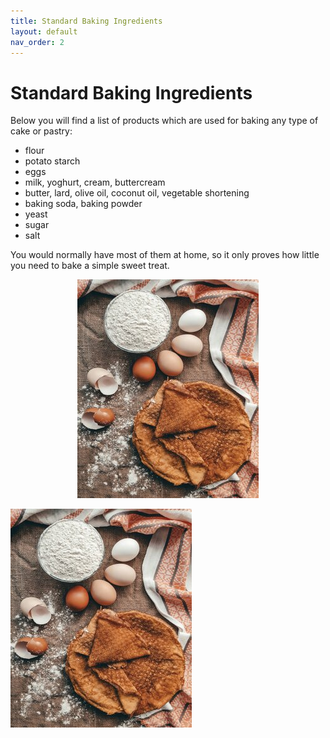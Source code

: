 ```yaml
---
title: Standard Baking Ingredients
layout: default
nav_order: 2
---
```



<h1>Standard Baking Ingredients</h1>

Below you will find a list of products which are used for baking any type of cake or pastry:

-	flour
-	potato starch
-	eggs 
-	milk, yoghurt, cream, buttercream
-	butter, lard, olive oil, coconut oil, vegetable shortening
-	baking soda, baking powder
-	yeast 
-	sugar
-	salt 

You would normally have most of them at home, so it only proves how little you need to bake a simple sweet treat.

<p style="text-align: center"><img src="bigger_size_baking_ingredients.jpg"></p>

![Alt text](bigger_size_baking_ingredients.jpg)
